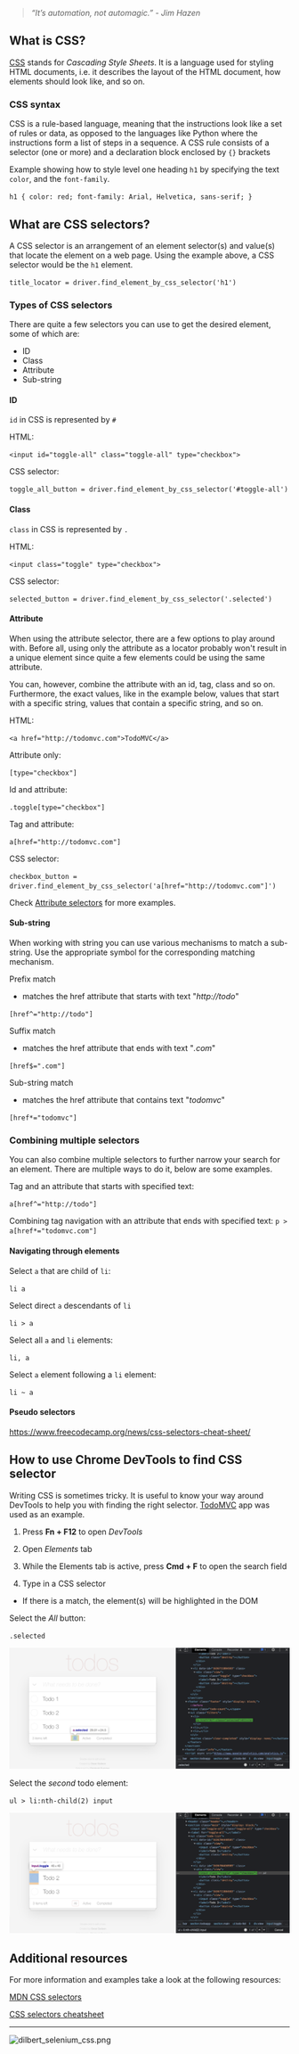 > *“It’s automation, not automagic.” - Jim Hazen*


## What is CSS?
[CSS](https://developer.mozilla.org/en-US/docs/Learn/CSS/First_steps/What_is_CSS) stands for _Cascading Style Sheets_. It is a language used for styling HTML documents, i.e. it describes the layout of the HTML document, how elements should look like, and so on.


### CSS syntax

CSS is a rule-based language, meaning that the instructions look like a set of rules or data, as opposed to the languages like Python where the instructions form a list of steps in a sequence.
A CSS rule consists of a selector (one or more) and a declaration block enclosed by `{}` brackets

Example showing how to style level one heading `h1` by specifying the text `color`, and the `font-family`.

`
h1 {
    color: red;
    font-family: Arial, Helvetica, sans-serif;
}
`

## What are CSS selectors?

A CSS selector is an arrangement of an element selector(s) and value(s) that locate the element on a web page. 
Using the example above, a CSS selector would be the `h1` element. 

`title_locator = driver.find_element_by_css_selector('h1')`


### Types of CSS selectors

There are quite a few selectors you can use to get the desired element, some of which are:

- ID
- Class
- Attribute
- Sub-string


#### ID

`id` in CSS is represented by `#`

HTML:

`<input id="toggle-all" class="toggle-all" type="checkbox">`


CSS selector:

`toggle_all_button = driver.find_element_by_css_selector('#toggle-all')`


#### Class

`class` in CSS is represented by `.`

HTML:

`<input class="toggle" type="checkbox">`

CSS selector:

`selected_button = driver.find_element_by_css_selector('.selected')`


#### Attribute

When using the attribute selector, there are a few options to play around with.
Before all, using only the attribute as a locator probably won't result in a unique element since quite a few elements could be using the same attribute.

You can, however, combine the attribute with an  id, tag, class and so on. 
Furthermore, the exact values, like in the example below, values that start with a specific string, values that contain a specific string, and so on.

HTML:

`<a href="http://todomvc.com">TodoMVC</a>`

Attribute only:

`[type="checkbox"]`

Id and attribute:

`.toggle[type="checkbox"]`

Tag and attribute:

`a[href="http://todomvc.com"]`

CSS selector:

`checkbox_button = driver.find_element_by_css_selector('a[href="http://todomvc.com"]')`


Check [Attribute selectors](https://developer.mozilla.org/en-US/docs/Web/CSS/Attribute_selectors) for more examples.

#### Sub-string

When working with string you can use various mechanisms to match a sub-string.
Use the appropriate symbol for the corresponding matching mechanism.

Prefix match
- matches the href attribute that starts with text "_http://todo_"

`[href^="http://todo"]`

Suffix match
- matches the href attribute that ends with text "_.com_"

`[href$=".com"]`

Sub-string match
- matches the href attribute that contains text "_todomvc_"

`[href*="todomvc"]`


### Combining multiple selectors

You can also combine multiple selectors to further narrow your search for an element.
There are multiple ways to do it, below are some examples.

Tag and an attribute that starts with specified text:

`a[href^="http://todo"]`

Combining tag navigation with an attribute that ends with specified text:
`p > a[href*="todomvc.com"]`


#### Navigating through elements

Select `a` that are child of `li`:

`li a`

Select direct `a` descendants of `li` 

`li > a`

Select all `a` and `li` elements:

`li, a`

Select `a` element following a `li` element:

`li ~ a`

#### Pseudo selectors
https://www.freecodecamp.org/news/css-selectors-cheat-sheet/

## How to use Chrome DevTools to find CSS selector

Writing CSS is sometimes tricky. It is useful to know your way around DevTools to help you with finding the right selector. 
[TodoMVC](https://todomvc.com/examples/vanillajs/) app was used as an example.

1. Press **Fn + F12** to open _DevTools_

2. Open _Elements_ tab

3. While the Elements tab is active, press **Cmd + F** to open the search field

4. Type in a CSS selector 
 - If there is a match, the element(s) will be highlighted in the DOM
 
Select the _All_ button:

`.selected`

![selenium_locators_CSS_devtools_1.png](/img/selenium_locators_css_devtools_1.png)

Select the _second_ todo element:

`ul > li:nth-child(2) input`

![selenium_locators_CSS_devtools_2.png](/img/selenium_locators_css_devtools_2.png)



## Additional resources

For more information and examples take a look at the following resources:

[MDN CSS selectors](https://developer.mozilla.org/en-US/docs/Learn/CSS/Building_blocks/Selectors)

[CSS selectors cheatsheet](https://dev.to/dawnind/css3-selectors-cheat-sheet-6dk)

---


![dilbert_selenium_css.png](/img/dilbert_selenium_css.png)